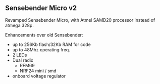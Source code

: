 ## Sensebender Micro v2

Revamped Sensebender Micro, with Atmel SAMD20 processor instead of atmega 328p.

Enhancements over old Sensebender:

- up to 256Kb flash/32Kb RAM for code
- up to 48Mhz operating freq.
- 2 LEDs
- Dual radio
  - RFM69
  - NRF24 mini / smd
- onboard voltage regulator
